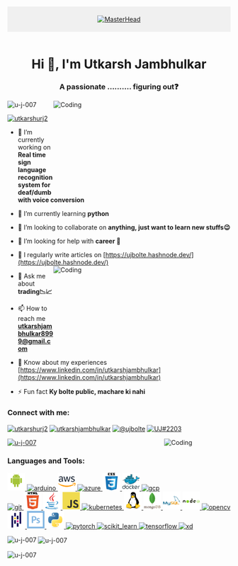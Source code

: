 <!DOCTYPE html>
<html>
<head>
</head>
<body>
  <header id="masthead" style="background-color: #f0f0f0; padding: 20px;">
    <!-- Your masthead content goes here -->
    <a href="https://github.com/U-J-007">
      <img id="masthead-image" src="https://i.redd.it/lhnvupvps4h91.gif" alt="MasterHead">
    </a>
  </header>



<h1 align="center">Hi 👋, I'm Utkarsh Jambhulkar</h1>
<h3 align="center">A passionate .......... figuring out❓</h3>
<img align="right" alt="Coding" width="400" height="200" align="right" src="https://repository-images.githubusercontent.com/462900780/0a10af70-6cbf-46df-9071-0ff586a3b1d6">

<p align="left"> <img src="https://komarev.com/ghpvc/?username=u-j-007&label=Profile%20views&color=0e75b6&style=flat" alt="u-j-007" /> </p>
<p align="left"> <a href="https://twitter.com/utkarshurj2" target="blank"><img src="https://img.shields.io/twitter/follow/utkarshurj2?logo=twitter&style=for-the-badge" alt="utkarshurj2" /></a> </p>




- 🔭 I’m currently working on **Real time sign language recognition system for deaf/dumb with voice conversion**

- 🌱 I’m currently learning **python**

- 👯 I’m looking to collaborate on **anything, just want to learn new stuffs😉**

- 🤝 I’m looking for help with **career 🥹**

- 📝 I regularly write articles on [https://ujbolte.hashnode.dev/](https://ujbolte.hashnode.dev/)  <img align="right" alt="Coding" width="400" height="200" align="right" src="https://static01.nyt.com/images/2020/01/01/business/01Techfix-print/01Techfix-print-jumbo.gif?quality=75&auto=webp"> 

- 💬 Ask me about **trading📉📈**

- 📫 How to reach me **utkarshjambhulkar8999@gmail.com**

- 📄 Know about my experiences [https://www.linkedin.com/in/utkarshjambhulkar](https://www.linkedin.com/in/utkarshjambhulkar)

- ⚡ Fun fact **Ky bolte public, machare ki nahi** 



<h3 align="left">Connect with me:</h3>
<p align="left">
<a href="https://twitter.com/utkarshurj2" target="blank"><img align="center" src="https://raw.githubusercontent.com/rahuldkjain/github-profile-readme-generator/master/src/images/icons/Social/twitter.svg" alt="utkarshurj2" height="30" width="40" /></a>
<a href="https://linkedin.com/in/utkarshjambhulkar" target="blank"><img align="center" src="https://raw.githubusercontent.com/rahuldkjain/github-profile-readme-generator/master/src/images/icons/Social/linked-in-alt.svg" alt="utkarshjambhulkar" height="30" width="40" /></a>
<a href="https://hashnode.com/@ujbolte" target="blank"><img align="center" src="https://raw.githubusercontent.com/rahuldkjain/github-profile-readme-generator/master/src/images/icons/Social/hashnode.svg" alt="@ujbolte" height="30" width="40" /></a>
<a href="https://discord.gg/UJ#2203" target="blank"><img align="center" src="https://raw.githubusercontent.com/rahuldkjain/github-profile-readme-generator/master/src/images/icons/Social/discord.svg" alt="UJ#2203" height="30" width="40" /></a>
</p>

<img align="right" alt="Coding" width="150" height="100" align="centre" src="https://media2.giphy.com/media/QfXKe522OEagWgTVpf/giphy.gif">


<p align="left"> <a href="https://github.com/ryo-ma/github-profile-trophy"><img src="https://github-profile-trophy.vercel.app/?username=u-j-007" alt="u-j-007" /></a> 
</p>


<h3 align="left">Languages and Tools:</h3>
<p align="left"> <a href="https://developer.android.com" target="_blank" rel="noreferrer"> <img src="https://raw.githubusercontent.com/devicons/devicon/master/icons/android/android-original-wordmark.svg" alt="android" width="40" height="40"/> </a> <a href="https://www.arduino.cc/" target="_blank" rel="noreferrer"> <img src="https://cdn.worldvectorlogo.com/logos/arduino-1.svg" alt="arduino" width="40" height="40"/> </a> <a href="https://aws.amazon.com" target="_blank" rel="noreferrer"> <img src="https://raw.githubusercontent.com/devicons/devicon/master/icons/amazonwebservices/amazonwebservices-original-wordmark.svg" alt="aws" width="40" height="40"/> </a> <a href="https://azure.microsoft.com/en-in/" target="_blank" rel="noreferrer"> <img src="https://www.vectorlogo.zone/logos/microsoft_azure/microsoft_azure-icon.svg" alt="azure" width="40" height="40"/> </a> <a href="https://www.w3schools.com/css/" target="_blank" rel="noreferrer"> <img src="https://raw.githubusercontent.com/devicons/devicon/master/icons/css3/css3-original-wordmark.svg" alt="css3" width="40" height="40"/> </a> <a href="https://www.docker.com/" target="_blank" rel="noreferrer"> <img src="https://raw.githubusercontent.com/devicons/devicon/master/icons/docker/docker-original-wordmark.svg" alt="docker" width="40" height="40"/> </a> <a href="https://cloud.google.com" target="_blank" rel="noreferrer"> <img src="https://www.vectorlogo.zone/logos/google_cloud/google_cloud-icon.svg" alt="gcp" width="40" height="40"/> </a> <a href="https://git-scm.com/" target="_blank" rel="noreferrer"> <img src="https://www.vectorlogo.zone/logos/git-scm/git-scm-icon.svg" alt="git" width="40" height="40"/> </a> <a href="https://www.w3.org/html/" target="_blank" rel="noreferrer"> <img src="https://raw.githubusercontent.com/devicons/devicon/master/icons/html5/html5-original-wordmark.svg" alt="html5" width="40" height="40"/> </a> <a href="https://www.java.com" target="_blank" rel="noreferrer"> <img src="https://raw.githubusercontent.com/devicons/devicon/master/icons/java/java-original.svg" alt="java" width="40" height="40"/> </a> <a href="https://developer.mozilla.org/en-US/docs/Web/JavaScript" target="_blank" rel="noreferrer"> <img src="https://raw.githubusercontent.com/devicons/devicon/master/icons/javascript/javascript-original.svg" alt="javascript" width="40" height="40"/> </a> <a href="https://kubernetes.io" target="_blank" rel="noreferrer"> <img src="https://www.vectorlogo.zone/logos/kubernetes/kubernetes-icon.svg" alt="kubernetes" width="40" height="40"/> </a> <a href="https://www.linux.org/" target="_blank" rel="noreferrer"> <img src="https://raw.githubusercontent.com/devicons/devicon/master/icons/linux/linux-original.svg" alt="linux" width="40" height="40"/> </a> <a href="https://www.mongodb.com/" target="_blank" rel="noreferrer"> <img src="https://raw.githubusercontent.com/devicons/devicon/master/icons/mongodb/mongodb-original-wordmark.svg" alt="mongodb" width="40" height="40"/> </a> <a href="https://www.mysql.com/" target="_blank" rel="noreferrer"> <img src="https://raw.githubusercontent.com/devicons/devicon/master/icons/mysql/mysql-original-wordmark.svg" alt="mysql" width="40" height="40"/> </a> <a href="https://nodejs.org" target="_blank" rel="noreferrer"> <img src="https://raw.githubusercontent.com/devicons/devicon/master/icons/nodejs/nodejs-original-wordmark.svg" alt="nodejs" width="40" height="40"/> </a> <a href="https://opencv.org/" target="_blank" rel="noreferrer"> <img src="https://www.vectorlogo.zone/logos/opencv/opencv-icon.svg" alt="opencv" width="40" height="40"/> </a> <a href="https://pandas.pydata.org/" target="_blank" rel="noreferrer"> <img src="https://raw.githubusercontent.com/devicons/devicon/2ae2a900d2f041da66e950e4d48052658d850630/icons/pandas/pandas-original.svg" alt="pandas" width="40" height="40"/> </a> <a href="https://www.photoshop.com/en" target="_blank" rel="noreferrer"> <img src="https://raw.githubusercontent.com/devicons/devicon/master/icons/photoshop/photoshop-line.svg" alt="photoshop" width="40" height="40"/> </a> <a href="https://www.python.org" target="_blank" rel="noreferrer"> <img src="https://raw.githubusercontent.com/devicons/devicon/master/icons/python/python-original.svg" alt="python" width="40" height="40"/> </a> <a href="https://pytorch.org/" target="_blank" rel="noreferrer"> <img src="https://www.vectorlogo.zone/logos/pytorch/pytorch-icon.svg" alt="pytorch" width="40" height="40"/> </a> <a href="https://scikit-learn.org/" target="_blank" rel="noreferrer"> <img src="https://upload.wikimedia.org/wikipedia/commons/0/05/Scikit_learn_logo_small.svg" alt="scikit_learn" width="40" height="40"/> </a> <a href="https://www.tensorflow.org" target="_blank" rel="noreferrer"> <img src="https://www.vectorlogo.zone/logos/tensorflow/tensorflow-icon.svg" alt="tensorflow" width="40" height="40"/> </a> <a href="https://www.adobe.com/products/xd.html" target="_blank" rel="noreferrer"> <img src="https://cdn.worldvectorlogo.com/logos/adobe-xd.svg" alt="xd" width="40" height="40"/> </a> </p>
<p><img align="left" src="https://github-readme-stats.vercel.app/api/top-langs?username=u-j-007&show_icons=true&locale=en&layout=compact" alt="u-j-007" /></p>

<p>&nbsp;<img align="center" src="https://github-readme-stats.vercel.app/api?username=u-j-007&show_icons=true&locale=en" alt="u-j-007" /></p>

<p><img align="center" src="https://github-readme-streak-stats.herokuapp.com/?user=u-j-007&" alt="u-j-007" /></p>
















  <script>
    // Get the masthead image element
    var mastheadImage = document.getElementById('masthead-image');

    // Add an event listener for the 'load' event
    mastheadImage.addEventListener('load', function() {
      // Update the masthead content with a new image URL
      mastheadImage.src = 'http://surl.li/gkxvv';
    });
  </script>
</body>
</html>

